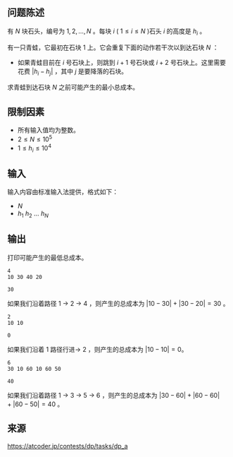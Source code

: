 ## 问题陈述

有 $N$ 块石头，编号为 $1, 2, \ldots, N$ 。每块 $i$ ( $1 \leq i \leq N$ )石头 $i$ 的高度是 $h_i$ 。

有一只青蛙，它最初在石块 $1$ 上。它会重复下面的动作若干次以到达石块 $N$ ：

- 如果青蛙目前在 $i$ 号石块上，则跳到 $i + 1$ 号石块或 $i + 2$ 号石块上。这里需要花费 $|h_i - h_j|$ ，其中 $j$ 是要降落的石块。

求青蛙到达石块 $N$ 之前可能产生的最小总成本。

## 限制因素

- 所有输入值均为整数。
- $2 \leq N \leq 10^5$
- $1 \leq h_i \leq 10^4$ 

## 输入


输入内容由标准输入法提供，格式如下：

- $N$  
- $h_1$ $h_2$ $\ldots$ $h_N$

## 输出

打印可能产生的最低总成本。

```input1
4
10 30 40 20
``` 

```output1
30
```

如果我们沿着路径 $1$ → $2$ → $4$ ，则产生的总成本为 $|10 - 30| + |30 - 20| = 30$ 。

```input2
2
10 10
``` 

```output2
0
```

如果我们沿着 $1$ 路径行进→ $2$ ，则产生的总成本为 $|10 - 10| = 0$。

```input3
6
30 10 60 10 60 50
``` 


```output3
40
```

如果我们沿着路径 $1$ → $3$ → $5$ → $6$ ，则产生的总成本为 $|30 - 60| + |60 - 60| + |60 - 50| = 40$ 。

## 来源

https://atcoder.jp/contests/dp/tasks/dp_a